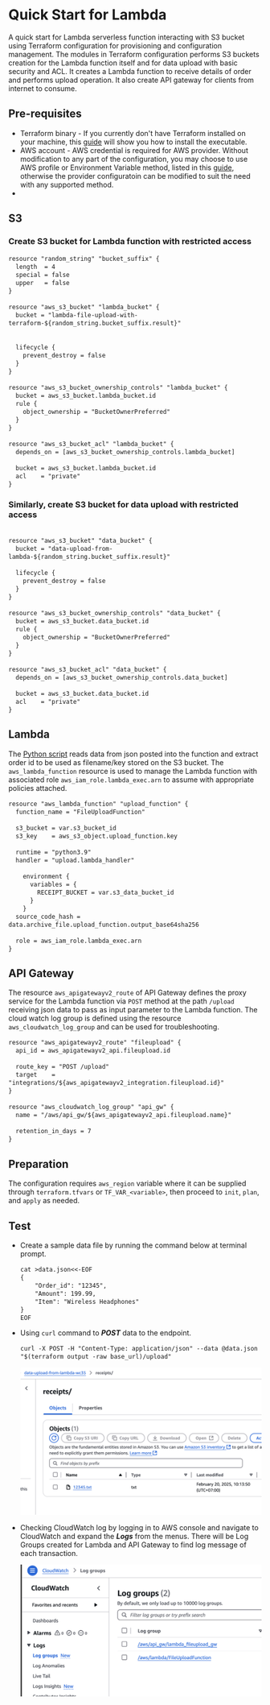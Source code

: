 # Quick Start for Lambda
A quick start for Lambda serverless function interacting with S3 bucket using Terraform configuration for provisioning and configuration management. The modules in Terraform configuration performs S3 buckets creation for the Lambda function itself and for data upload with basic security and ACL. It creates a Lambda function to receive details of order and performs upload operation. It also create API gateway for clients from internet to consume.

## Pre-requisites


* Terraform binary - If you currently don't have Terraform installed on your machine, this [guide](https://developer.hashicorp.com/terraform/install) will show you how to install the executable.
* AWS account - AWS credential is required for AWS provider. Without modification to any part of the configuration, you may choose to use AWS profile or Environment Variable method, listed in this [guide](https://registry.terraform.io/providers/hashicorp/aws/latest/docs#authentication-and-configuration), otherwise the provider configuratoin can be modified to suit the need with any supported method.
* 
## S3

### Create S3 bucket for Lambda function with restricted access

```
resource "random_string" "bucket_suffix" {
  length  = 4
  special = false
  upper   = false
}

resource "aws_s3_bucket" "lambda_bucket" {
  bucket = "lambda-file-upload-with-terraform-${random_string.bucket_suffix.result}"

  
  lifecycle {
    prevent_destroy = false
  }
}

resource "aws_s3_bucket_ownership_controls" "lambda_bucket" {
  bucket = aws_s3_bucket.lambda_bucket.id
  rule {
    object_ownership = "BucketOwnerPreferred"
  }
}

resource "aws_s3_bucket_acl" "lambda_bucket" {
  depends_on = [aws_s3_bucket_ownership_controls.lambda_bucket]

  bucket = aws_s3_bucket.lambda_bucket.id
  acl    = "private"
}
```


### Similarly, create S3 bucket for data upload with restricted access

```

resource "aws_s3_bucket" "data_bucket" {
  bucket = "data-upload-from-lambda-${random_string.bucket_suffix.result}"

  lifecycle {
    prevent_destroy = false
  }
}

resource "aws_s3_bucket_ownership_controls" "data_bucket" {
  bucket = aws_s3_bucket.data_bucket.id
  rule {
    object_ownership = "BucketOwnerPreferred"
  }
}

resource "aws_s3_bucket_acl" "data_bucket" {
  depends_on = [aws_s3_bucket_ownership_controls.data_bucket]

  bucket = aws_s3_bucket.data_bucket.id
  acl    = "private"
}

```

## Lambda

The [Python script](./lambda/functions/upload.py) reads data from json posted into the function and extract order id to be used as filename/key stored on the S3 bucket. The `aws_lambda_function` resource is used to manage the Lambda function with associated role `aws_iam_role.lambda_exec.arn` to assume with appropriate policies attached. 

```
resource "aws_lambda_function" "upload_function" {
  function_name = "FileUploadFunction"

  s3_bucket = var.s3_bucket_id
  s3_key    = aws_s3_object.upload_function.key

  runtime = "python3.9"
  handler = "upload.lambda_handler"

    environment {
      variables = {
        RECEIPT_BUCKET = var.s3_data_bucket_id
      }
    }
  source_code_hash = data.archive_file.upload_function.output_base64sha256
  
  role = aws_iam_role.lambda_exec.arn
}
```

## API Gateway

The resource `aws_apigatewayv2_route` of API Gateway defines the proxy service for the Lambda function via `POST` method at the path `/upload` receiving json data to pass as input parameter to the Lambda function. The cloud watch log group is defined using the resource `aws_cloudwatch_log_group` and can be used for troubleshooting.

```
resource "aws_apigatewayv2_route" "fileupload" {
  api_id = aws_apigatewayv2_api.fileupload.id

  route_key = "POST /upload"
  target    = "integrations/${aws_apigatewayv2_integration.fileupload.id}"
}

resource "aws_cloudwatch_log_group" "api_gw" {
  name = "/aws/api_gw/${aws_apigatewayv2_api.fileupload.name}"

  retention_in_days = 7
}
```

## Preparation

The configuration requires `aws_region` variable where it can be supplied through `terraform.tfvars` or `TF_VAR_<variable>`, then proceed to `init`, `plan`, and `apply` as needed.

## Test

- Create a sample data file by running the command below at terminal prompt.
  
    ```
    cat >data.json<<-EOF
    {
        "Order_id": "12345",
        "Amount": 199.99,
        "Item": "Wireless Headphones"
    }
    EOF
    ```

- Using `curl` command to ***POST*** data to the endpoint.

    ```
    curl -X POST -H "Content-Type: application/json" --data @data.json "$(terraform output -raw base_url)/upload"
    ```

    ![Uploaded file.](./docs/s3_uploaded_file.png "Uploaded file")

- Checking CloudWatch log by logging in to AWS console and navigate to CloudWatch and expand the ***Logs*** from the menus. There will be Log Groups created for Lambda and API Gateway to find log message of each transaction.

    ![CloudWatch](./docs/cloudwatch_loggroups.png "CloudWatch Log Groups")